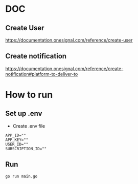 # DOC

## Create User

https://documentation.onesignal.com/reference/create-user

## Create notification

https://documentation.onesignal.com/reference/create-notification#platform-to-deliver-to

# How to run

## Set up .env

- Create .env file

```
APP_ID=""
APP_KEY=""
USER_ID=""
SUBSCRIPTION_ID=""
```

## Run

```
go run main.go
```
